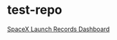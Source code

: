 # test-repo
[SpaceX Launch Records Dashboard](https://dakfara-8050.theiadocker-3-labs-prod-theiak8s-4-tor01.proxy.cognitiveclass.ai/)
